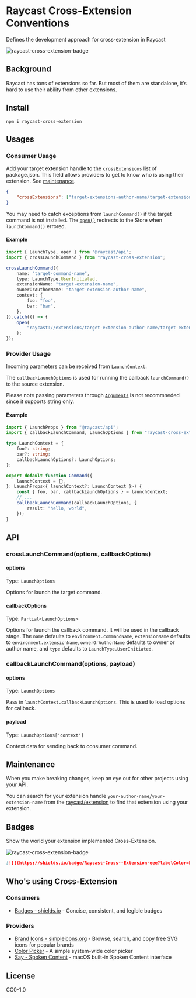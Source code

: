 # Raycast Cross-Extension Conventions

Defines the development approach for cross-extension in Raycast

![raycast-cross-extension-badge]

## Background

Raycast has tons of extensions so far. But most of them are standalone, it’s hard to use their ability from other extensions.

## Install

```shell
npm i raycast-cross-extension
```

## Usages

### Consumer Usage

Add your target extension handle to the `crossExtensions` list of package.json.
This field allows providers to get to know who is using their extension. See [maintenance](#maintenance).

```json
{
	"crossExtensions": ["target-extensions-author-name/target-extension-name"]
}
```

You may need to catch exceptions from `launchCommand()` if the target command is not installed.
The [`open()`](https://developers.raycast.com/api-reference/utilities#open) redirects to the Store when `launchCommand()` errored.

#### Example

```typescript
import { LaunchType, open } from "@raycast/api";
import { crossLaunchCommand } from "raycast-cross-extension";

crossLaunchCommand({
	name: "target-command-name",
	type: LaunchType.UserInitiated,
	extensionName: "target-extension-name",
	ownerOrAuthorName: "target-extension-author-name",
	context: {
		foo: "foo",
		bar: "bar",
	},
}).catch(() => {
	open(
		"raycast://extensions/target-extension-author-name/target-extension-name",
	);
});
```

### Provider Usage

Incoming parameters can be received from [`LaunchContext`](https://developers.raycast.com/api-reference/command#launchcontext).

The `callbackLaunchOptions` is used for running the callback `launchCommand()` to the source extension.

Please note passing parameters through [`Arguments`](https://developers.raycast.com/information/lifecycle/arguments) is not recommneded since it supports string only.

#### Example

```typescript
import { LaunchProps } from "@raycast/api";
import { callbackLaunchCommand, LaunchOptions } from "raycast-cross-extension";

type LaunchContext = {
	foo?: string;
	bar?: string;
	callbackLaunchOptions?: LaunchOptions;
};

export default function Command({
	launchContext = {},
}: LaunchProps<{ launchContext?: LaunchContext }>) {
	const { foo, bar, callbackLaunchOptions } = launchContext;
	// ...
	callbackLaunchCommand(callbackLaunchOptions, {
		result: "hello, world",
	});
}
```

## API

### crossLaunchCommand(options, callbackOptions)

#### options

Type: `LaunchOptions`

Options for launch the target command.

#### callbackOptions

Type: `Partial<LaunchOptions>`

Options for launch the callback command. It will be used in the callback stage.
The `name` defaults to `environment.commandName`, `extensionName` defaults to `environment.extensionName`, `ownerOrAuthorName` defaults to owner or author name, and `type` defaults to `LaunchType.UserInitiated`.

### callbackLaunchCommand(options, payload)

#### options

Type: `LaunchOptions`

Pass in `launchContext.callbackLaunchOptions`. This is used to load options for callback.

#### payload

Type: `LaunchOptions['context']`

Context data for sending back to consumer command.

## Maintenance

When you make breaking changes, keep an eye out for other projects using your API.

You can search for your extension handle `your-author-name/your-extension-name` from the [raycast/extension](https://github.com/raycast/extensions) to find that extension using your extension.

## Badges

Show the world your extension implemented Cross-Extension.

![raycast-cross-extension-badge]

```markdown
[![](https://shields.io/badge/Raycast-Cross--Extension-eee?labelColor=FF6363&logo=raycast&logoColor=fff&style=flat-square)](https://github.com/LitoMore/raycast-cross-extension-conventions)
```

## Who's using Cross-Extension

### Consumers

- [Badges - shields.io](https://raycast.com/litomore/badges) - Concise, consistent, and legible badges

### Providers

- [Brand Icons - simpleicons.org](https://raycast.com/litomore/simple-icons) - Browse, search, and copy free SVG icons for popular brands
- [Color Picker](https://raycast.com/thomas/color-picker) - A simple system-wide color picker
- [Say - Spoken Content](https://raycast.com/litomore/say) - macOS built-in Spoken Content interface

## License

CC0-1.0

[raycast-cross-extension-badge]: https://shields.io/badge/Raycast-Cross--Extension-eee?labelColor=FF6363&logo=raycast&logoColor=fff&style=flat-square
